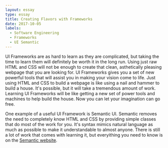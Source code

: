 ```yaml
---
layout: essay
type: essay
title: Creating Flavors with Frameworks
date: 2017-10-05
labels:
  - Software Engineering
  - Frameworks
  - UI Semantic
---
```



UI Frameworks are as hard to learn as they are complicated, but taking the time to learn them will definitely be worth it in the long run. Using just raw HTML and CSS will not be enough to create that clean, asthetically pleasing webpage that you are looking for. UI Frameworks gives you a set of new powerful tools that will assist you in making your vision come to life. Just using HTML and CSS to build a webpage is like using a nail and hammer to build a house. It's possible, but it will take a tremendous amount of work. Learning UI Frameworks will be like getting a new set of power tools and machines to help build the house. Now you can let your imagination can go free. 

One example of a useful UI Framework is Semantic UI. Semantic removes the need to completely know HTML and CSS by providing simple classes that do most of the work for you. It's syntax mimics natural language as much as possible to make it understandable to almost anyone. There is still a lot of work that comes with learning it, but everyithing you need to know is on the [Semantic website](https://semantic-ui.com/). 
